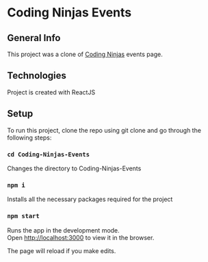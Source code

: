 # Coding Ninjas Events

## General Info
This project was a clone of [Coding Ninjas](https://www.codingninjas.com/events?event_category=ALL_EVENTS&event_sub_category=Upcoming&page=1#eventsWrapper) events page.

## Technologies
Project is created with ReactJS

## Setup
To run this project, clone the repo using git clone and go through the following steps:

### `cd Coding-Ninjas-Events`

Changes the directory to Coding-Ninjas-Events

### `npm i`

Installs all the necessary packages required for the project

### `npm start`

Runs the app in the development mode.\
Open [http://localhost:3000](http://localhost:3000) to view it in the browser.

The page will reload if you make edits.



